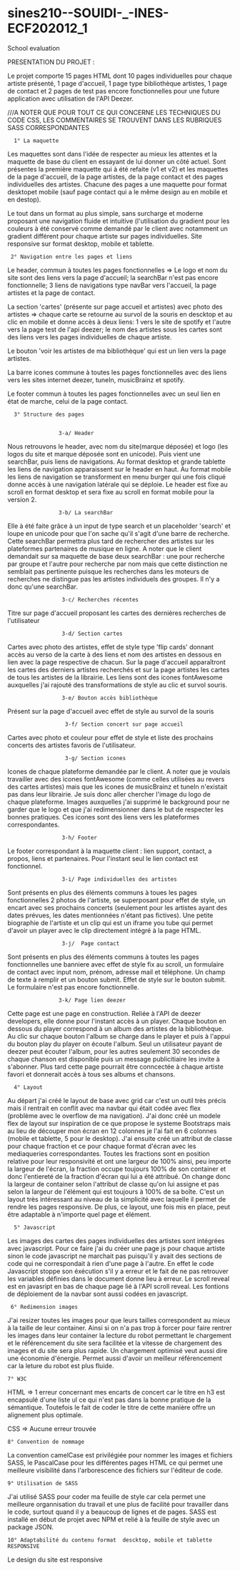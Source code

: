 # sines210--SOUIDI-_-INES-ECF202012_1
School evaluation



PRESENTATION DU PROJET :

Le projet comporte 15 pages HTML dont 10 pages individuelles pour chaque artiste présenté, 1 page d'accueil, 1 page type bibliothèque artistes, 1 page de contact et 2 pages de test pas encore fonctionnelles pour une future application avec utilisation de l'API Deezer.


///A NOTER QUE POUR TOUT CE QUI CONCERNE LES TECHNIQUES DU CODE CSS, LES COMMENTAIRES SE TROUVENT DANS LES RUBRIQUES SASS CORRESPONDANTES


      1° La maquette
      
Les maquettes sont dans l'idée de respecter au mieux les attentes et la maquette de base du client en essayant de lui donner un côté actuel. Sont présentes la première maquette qui à été refaite (v1 et v2) et les maquettes de la page d'accueil, de la page artistes, de la page contact et des pages individuelles des artistes. Chacune des pages a une maquette pour format desktopet mobile (sauf page contact qui a le même design au en mobile et en destop).

Le tout dans un format au plus simple, sans surcharge et moderne proposant une navigation fluide et intuitive (l'utilisation du gradient pour les couleurs à été conservé comme demandé par le client avec notamment un gradient différent pour chaque artiste sur pages individuelles.
Site responsive sur format desktop, mobile et tablette.


     
     2° Navigation entre les pages et liens 

Le header, commun à toutes les pages fonctionnelles => Le logo et nom du site sont des liens vers la page d'accueil; la searchBar n'est pas encore fonctionnelle; 3 liens de navigations type navBar vers l'accueil, la page artistes et la page de contact.

La section 'cartes' (présente sur page accueil et artistes) avec photo des artistes => chaque carte se retourne au survol de la souris en descktop et au clic en mobile et donne accès à deux liens: 1 vers le site de spotify et l'autre vers la page test de l'api deezer; le nom des artistes sous les cartes sont des liens vers les pages individuelles de chaque artiste.

Le bouton 'voir les artistes de ma bibliothèque' qui est un lien vers la page artistes.

La barre icones commune à toutes les pages fonctionnelles avec des liens vers les sites internet deezer, tuneIn, musicBrainz et spotify.

Le footer commun à toutes les pages fonctionnelles avec un seul lien en état de marche, celui de la page contact.


 
      3° Structure des pages
          
		  
					3-a/ Header
Nous retrouvons le header, avec nom du site(marque déposée) et logo (les logos du site et marque déposée sont en unicode). Puis vient une searchBar, puis liens de navigations. 
Au format desktop et grande tablette les liens de navigation apparaissent sur le header en haut. Au format mobile les liens de navigation se transforment en menu burger qui une fois cliqué donne accès à une navigation latérale qui se déploie. Le header est fixe au scroll en format desktop et sera fixe au scroll en format mobile pour la version 2. 


					3-b/ La searchBar
 Elle à été faite grâce à un input de type search et un placeholder 'search' et loupe en unicode pour que l'on sache qu'il s'agit d'une barre de recherche. Cette searchBar permettra plus tard de rechercher des artistes sur les plateformes partenaires de musique en ligne. A noter que le client demandait sur sa maquette de base deux searchBar : une pour recherche par groupe et l'autre pour recherche par nom mais que cette distinction ne semblait pas pertinente puisque les recherches dans les moteurs de recherches ne distingue pas les artistes individuels des groupes. Il n'y a donc qu'une searchBar.
  
  
 					 3-c/ Recherches récentes 
  Titre sur page d'accueil proposant les cartes des dernières recherches de l'utilisateur
  
  
 					 3-d/ Section cartes

Cartes avec photo des artistes, effet de style type 'flip cards' donnant accès au verso de la carte à des liens et nom des artistes en dessous en lien avec la page respective de chacun. Sur la page d'accueil apparaîtront les cartes des derniers artistes recherchés et sur la page artistes les cartes de tous les artistes de la librairie. Les liens sont des icones fontAwesome auxquelles j'ai rajouté des transformations de style au clic et survol souris.


 					 3-e/ Bouton accès bibliothèque 
Présent sur la page d'accueil avec effet de style au survol de la souris


					  3-f/ Section concert sur page accueil
Cartes avec photo et couleur pour effet de style et liste des prochains concerts des artistes favoris de l'utilisateur.


					  3-g/ Section icones 
Icones de chaque plateforme demandée par le client. A noter que je voulais travailler avec des icones fontAwesome (comme celles utilisées au revers des cartes artistes) mais que les icones de musicBrainz et tuneIn n'existait pas dans leur librairie. Je suis donc aller chercher l'image du logo de chaque plateforme. Images auxquelles j'ai supprimé le background pour ne garder que le logo et que j'ai redimensionner dans le but de respecter les bonnes pratiques. Ces icones sont des liens vers les plateformes correspondantes.


 					 3-h/ Footer
Le footer correspondant à la maquette client : lien support, contact, a propos, liens et partenaires. Pour l'instant seul le lien contact est fonctionnel.


 					 3-i/ Page individuelles des artistes
Sont présents en plus des éléments communs à toues les pages fonctionnelles 2 photos de l'artiste, se superposant pour effet de style, un encart avec ses prochains concerts (seulement pour les artistes ayant des dates prévues, les dates mentionnées n'étant pas fictives). Une petite biographie de l'artiste et un clip qui est un iframe you tube qui permet d'avoir un player avec le clip directement intégré à la page HTML.

  
					 3-j/  Page contact
Sont présents en plus des éléments communs à toutes les pages fonctionnelles une banniere avec effet de style fix au scroll, un formulaire de contact avec input nom, prénom, adresse mail et téléphone. Un champ de texte à remplir et un bouton submit. Effet de style sur le bouton submit. Le formulaire n'est pas encore fonctionnelle.


					3-k/ Page lien deezer
Cette page est une page en construction. Reliée à l'API de deezer developers, elle donne pour l'instant accès à un player. Chaque bouton en dessous du player correspond à un album des artistes de la bibliothèque. Au clic sur chaque bouton l'album se charge dans le player et puis à l'appui du bouton play du player on écoute l'album. Seul un utilisateur payant de deezer peut écouter l'album, pour les autres seulement 30 secondes de chaque chanson est disponible puis un message publicitiaire les invite à s'abonner. Plus tard cette page pourrait être conncectée à chaque artiste favori et donnerait accès à tous ses albums et chansons. 
  
  

      4° Layout 					
					
 Au départ j'ai créé le layout de base avec grid car c'est un outil très précis mais il rentrait en conflit avec ma navbar qui était codée avec flex (problème avec le overflow de ma navigation). J'ai donc créé un modele flex de layout sur inspiration de ce que propose le systeme Bootstraps mais au lieu de découper mon écran en 12 colonnes je l'ai fait en 6 colonnes (mobile et tablette, 5 pour le desktop). J'ai ensuite créé un attribut de classe pour chaque fraction et ce pour chaque format d'écran avec les mediaqueries correspondantes. Toutes les fractions sont en position relative pour leur responsivité et ont une largeur de 100% ainsi, peu importe la largeur de l'écran, la fraction occupe toujours 100% de son container et donc l'entiereté de la fraction d'écran qui lui a été attribué. On change donc la largeur de container selon l'attribut de classe qu'on lui assigne et pas selon la largeur de l'élément qui est toujours à 100% de sa boîte.
C'est un layout très intéressant au niveau de la simplicité avec laquelle il permet de rendre les pages responsive. De plus, ce layout, une fois mis en place, peut être adaptable à n'importe quel page et élément.
   
 
 
      5° Javascript
							
Les images des cartes des pages individuelles des artistes sont intégrées avec javascript.
Pour ce faire j'ai du créer une page js pour chaque artiste sinon le code javascript ne marchait pas puisqu'il y avait des sections de code qui ne correspondait à rien d'une  page à l'autre. En effet le code Javascript stoppe son éxécution s'il y a erreur et le fait de ne pas retrouver les variables définies dans le document donne lieu à erreur.
Le scroll reveal est en javasript en bas de chaque page lié à l'API scroll reveal.
Les fontions de déploiement de la navbar sont aussi codées en javascript.

   
   
     6° Redimension images 
							
J'ai resizer toutes les images pour que leurs tailles correspondent au mieux à la taille de leur container. Ainsi si on n'a pas trop à forcer pour faire rentrer les images dans leur container la lecture du robot permettant le chargement et le référencement du site sera facilitée et la vitesse de chargement des images et du site sera plus rapide. Un chargement optimisé veut aussi dire une économie d'énergie. Permet aussi d'avoir un meilleur référencement car la leture du robot est plus fluide.
   
   
     
	7° W3C
   
   HTML => 1 erreur  concernant mes encarts de concert car le titre en h3 est encapsulé d'une liste ul ce qui n'est pas dans la bonne pratique de la sémantique. Toutefois le fait de coder le titre de cette manière offre un alignement plus optimale.
   
   CSS => Aucune erreur trouvée



	8° Convention de nommage
      
La convention camelCase est privilégiée pour nommer les images et fichiers SASS, le PascalCase pour les différentes pages HTML ce qui permet une meilleure visibilité dans l'arborescence des fichiers sur l'éditeur de code. 



	9° Utilisation de SASS
J'ai utilisé SASS pour coder ma feuille de style car cela permet une meilleure organnisation du travail et une plus de facilité pour travailler dans le code, surtout quand il y a beaucoup de lignes et de pages. SASS est installé en début de projet avec NPM et relié à la feuille de style avec un package JSON.



	10° Adaptabilité du contenu format  descktop, mobile et tablette RESPONSIVE
        
Le design du site est responsive
